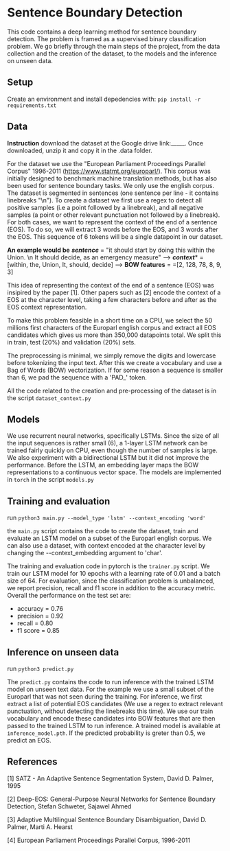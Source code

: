 # Sentence Boundary Detection

This code contains a deep learning method for sentence boundary detection. The problem is framed as a supervised binary classification problem.
We go briefly through the main steps of the project, from the data collection and the creation of the dataset, to the models and the inference on unseen data.

## Setup
Create an environment and install depedencies with:
`pip install -r requirements.txt`

## Data

**Instruction** download the dataset at the Google drive link:_____. Once downloaded, unzip it and copy it in the .data folder.

For the dataset we use the "European Parliament Proceedings Parallel Corpus" 1996-2011 (https://www.statmt.org/europarl/). This corpus was initially designed to benchmark machine translation methods, but has also been used for sentence boundary tasks. We only use the english corpus. The dataset is segmented in sentences (one sentence per line - it contains linebreaks "\n"). To create a dataset we first use a regex to detect all positive samples (i.e a point followed by a linebreak), and all negative samples (a point or other relevant punctuation not followed by a linebreak). For both cases, we want to represent the context of the end of a sentence (EOS). To do so, we will extract 3 words before the EOS, and 3 words after the EOS. This sequence of 6 tokens will be a single datapoint in our dataset.

**An example would be**
***sentence*** = "it should start by doing this within the Union. \n It should decide, as an emergency measure" --> ***context**** = [within, the, Union, It, should, decide] --> **BOW features** = =[2, 128, 78, 8, 9, 3]

This idea of representing the context of the end of a sentence (EOS) was insipired by the paper [1].
Other papers such as [2] encode the context of a EOS at the character level, taking a few characters before and after as the EOS context representation.

To make this problem feasible in a short time on a CPU, we select the 50 millions first characters of the Europarl english corpus and extract all EOS candidates which gives us more than 350,000 datapoints total. We split this in train, test (20%) and validation (20%) sets. 

The preprocessing is minimal, we simply remove the digits and lowercase before tokenizing the input text. After this we create a vocabulary and use a Bag of Words (BOW) vectorization. If for some reason a sequence is smaller than 6, we pad the sequence with a 'PAD_' token.

All the code related to the creation and pre-processing of the dataset is in the script `dataset_context.py`

## Models
We use recurrent neural networks, specifically LSTMs. Since the size of all the input sequences is rather small (6), a 1-layer LSTM network can be trained fairly quickly on CPU, even though the number of samples is large. We also experiment with a bidirectional LSTM but it did not improve the performance. Before the LSTM, an embedding layer maps the BOW representations to a continuous vector space. 
The models are implemented in `torch` in the script `models.py`

## Training and evaluation
run `python3 main.py --model_type 'lstm' --context_encoding 'word'`

the `main.py` script contains the code to create the dataset, train and evaluate an LSTM model on a subset of the Europarl english corpus. We can also use a dataset, with context encoded at the character level by changing the --context_embedding argument to 'char'. 

The training and evaluation code in pytorch is the `trainer.py` script. We train our LSTM model for 10 epochs with a learning rate of 0.01 and a batch size of 64. For evaluation, since the classification problem is unbalanced, we report precision, recall and f1 score in addition to the accuracy metric. Overall the performance on the test set are:

* accuracy = 0.76
* precision = 0.92
* recall = 0.80
* f1 score = 0.85

## Inference on unseen data
run `python3 predict.py`

The `predict.py` contains the code to run inference with the trained LSTM model on unseen text data. For the example we use a small subset of the Europarl that was not seen during the training. For inference, we first extract a list of potential EOS candidates (We use a regex to extract relevant punctuation, without detecting the linebreaks this time). We use our train vocabulary and encode these candidates into BOW features that are then passed to the trained LSTM to run inference. A trained model is available at `inference_model.pth`. If the predicted probability is greter than 0.5, we predict an EOS. 


## References
[1] SATZ - An Adaptive Sentence Segmentation System, David D. Palmer, 1995

[2] Deep-EOS: General-Purpose Neural Networks for Sentence Boundary Detection, Stefan Schweter, Sajawel Ahmed

[3] Adaptive Multilingual Sentence Boundary Disambiguation, David D. Palmer, Marti A. Hearst

[4] European Parliament Proceedings Parallel Corpus, 1996-2011